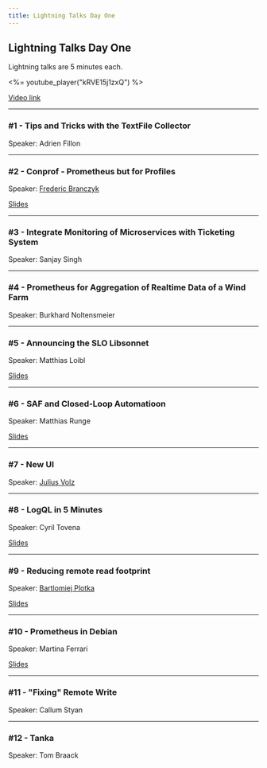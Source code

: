```yaml
---
title: Lightning Talks Day One
---
```


## Lightning Talks Day One

Lightning talks are 5 minutes each.

<%= youtube_player("kRVE15j1zxQ") %>

[Video link](https://youtu.be/kRVE15j1zxQ)

---

### #1 - Tips and Tricks with the TextFile Collector

Speaker: Adrien Fillon

---

### #2 - Conprof - Prometheus but for Profiles

Speaker: [Frederic Branczyk](/2018-munich/speakers/frederic-branczyk/)

[Slides](/2019-munich/slides/lt1-02_conprof-prometheus-but-for-profiles.pdf)

---

### #3 - Integrate Monitoring of Microservices with Ticketing System

Speaker: Sanjay Singh

---

### #4 - Prometheus for Aggregation of Realtime Data of a Wind Farm

Speaker: Burkhard Noltensmeier

---

### #5 - Announcing the SLO Libsonnet

Speaker: Matthias Loibl

[Slides](/2019-munich/slides/lt1-05_slo-libsonnet.pdf)

---

### #6 - SAF and Closed-Loop Automatioon

Speaker: Matthias Runge

[Slides](/2019-munich/slides/lt1-06_saf-and-closed-loop-automation.pdf)

---

### #7 - New UI

Speaker: [Julius Volz](/2018-munich/speakers/julius-volz/)

---

### #8 - LogQL in 5 Minutes

Speaker: Cyril Tovena

[Slides](/2019-munich/slides/lt1-08_logql-in-5-minutes.pdf)

---

### #9 - Reducing remote read footprint

Speaker: [Bartlomiej Plotka](/2019-munich/speakers/bartlomiej-plotka/)

[Slides](/2019-munich/slides/lt1-09_reducing-remote-read-footprint.pdf)

---

### #10 - Prometheus in Debian

Speaker: Martina Ferrari

[Slides](/2019-munich/slides/lt1-10_prometheus-in-debian.pdf)

---

### #11 - "Fixing" Remote Write

Speaker: Callum Styan

---

### #12 - Tanka

Speaker: Tom Braack
